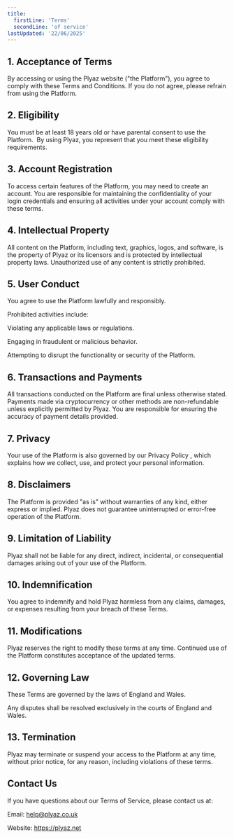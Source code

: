 ```yaml
---
title:
  firstLine: 'Terms'
  secondLine: 'of service'
lastUpdated: '22/06/2025'
---
```


## 1. Acceptance of Terms

By accessing or using the Plyaz website ("the Platform"), you agree to comply with these Terms and Conditions. If you do not agree, please refrain from using the Platform.

## 2. Eligibility

You must be at least 18 years old or have parental consent to use the Platform.  By using Plyaz, you represent that you meet these eligibility requirements.

## 3. Account Registration

To access certain features of the Platform, you may need to create an account. 
You are responsible for maintaining the confidentiality of your login credentials and ensuring all activities under your account comply with these terms.

## 4. Intellectual Property

All content on the Platform, including text, graphics, logos, and software, is the property of Plyaz or its licensors and is protected by intellectual property laws. Unauthorized use of any content is strictly prohibited.

## 5. User Conduct

You agree to use the Platform lawfully and responsibly. 

Prohibited activities include:
  
Violating any applicable laws or regulations.

Engaging in fraudulent or malicious behavior.

Attempting to disrupt the functionality or security of the Platform.

## 6. Transactions and Payments

All transactions conducted on the Platform are final unless otherwise stated.
Payments made via cryptocurrency or other methods are non-refundable unless explicitly permitted by Plyaz. You are responsible for ensuring the accuracy of payment details provided.

## 7. Privacy

Your use of the Platform is also governed by our Privacy Policy , which explains how we collect, use, and protect your personal information.

## 8. Disclaimers

The Platform is provided "as is" without warranties of any kind, either express or implied. Plyaz does not guarantee uninterrupted or error-free operation of the Platform.

## 9. Limitation of Liability

Plyaz shall not be liable for any direct, indirect, incidental, or consequential damages arising out of your use of the Platform.

## 10. Indemnification

You agree to indemnify and hold Plyaz harmless from any claims, damages, or expenses resulting from your breach of these Terms.

## 11. Modifications

Plyaz reserves the right to modify these terms at any time. Continued use of the Platform constitutes acceptance of the updated terms.


## 12. Governing Law

These Terms are governed by the laws of England and Wales. 

Any disputes shall be resolved exclusively in the courts of England and Wales.

## 13. Termination

Plyaz may terminate or suspend your access to the Platform at any time, without prior notice, for any reason, including violations of these terms.

## Contact Us

If you have questions about our Terms of Service, please contact us at:

Email: <help@plyaz.co.uk>

Website: <https://plyaz.net>